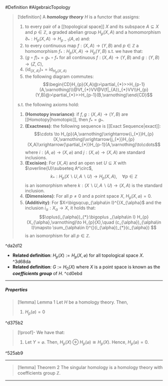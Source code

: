 #Definition #AlgebraicTopology 

> [!definition]
> A ***homology theory*** $H$ is a functor that assigns:
> 1. to every pair of a [[topological space]] $X$ and its subspace $A\subseteq X$ and $p\in \mathbb{Z}$, a graded abelian group $H_{p}(X,A)$ and a homomorphism $\partial_{*}: H_{p}(X,A)\to H_{p-1}(A,\varnothing)$ and:
> 2. to every continuous map $f:(X,A)\to(Y,B)$ and $p\in \mathbb{Z}$ a homomorphism $f_{*}:H_{p}(X,A)\to H_{p}(Y,B)$ s.t. we have that:
> 	1. $(g\circ f)_{*}=g_{*}\circ f_{*}$ for all continuous $f:(X,A)\to(Y,B)$ and $g:(Y,B)\to(Z,C)$,
> 	2. $(\text{id}_{(X,A)})_{*}=\text{id}_{H_{p}(X,A)}$
> 	3. the following diagram commutes: $$\begin{CD}H_{p}(X,A)@>\partial_{*}>>H_{p-1}(A,\varnothing)\\@Vf_{*}VV@V(f|_{A})_{*}VV\\H_{p}(Y,B)@>\partial_{*}>>H_{p-1}(B,\varnothing)\end{CD}$$
> 
> s.t. the following axioms hold:
> 1. **(Homotopy invariance)**: if $f,g:(X,A)\to(Y,B)$ are [[Homotopy|homotopic]], then $f_{*}=g_{*}$.
> 2. **(Exactness)**: the following sequence is [[Exact Sequence|exact]]:$$\cdots \to H_{p}(A,\varnothing)\xrightarrow{i_{*}}H_{p}(X,\varnothing)\xrightarrow{j_{*}}H_{p}(X,A)\xrightarrow{\partial_{*}}H_{p-1}(A,\varnothing)\to\cdots$$where $i:(A,\varnothing)\to(X,\varnothing)$ and $j:(X,\varnothing)\to(X,A)$ are standard inclusions.
> 3. **(Excision)**: For $(X,A)$ and an open set $U\subseteq X$ with $\overline{U}\subseteq A^\circ$, $$k_{*}:H_{p}(X\backslash U,A\backslash U)\to H_{p}(X , A),\quad \forall p\in \mathbb{Z}$$is an isomorphism where $k:(X \backslash U,A\backslash U)\to(X,A)$ is the standard inclusion.
> 4. **(Dimensions)**: For all $p\neq 0$ and a point space $X$, $H_{p}(X, \varnothing)=0$.
> 5. **(Additivity)**: For $X=\bigsqcup_{\alpha\in I}^{}X_{\alpha}$ and the inclusion $i_{\alpha}: X_{\alpha}\to X$, it holds that: $$\oplus(i_{\alpha})_{*}:\bigoplus _{\alpha\in I} H_{p}(X_{\alpha},\varnothing)\to H_{p}(X),\quad (c_{\alpha})_{\alpha\in I}\mapsto \sum_{\alpha\in I}^{}(i_{\alpha})_{*}(c_{\alpha}) $$is an isomorphism for all $p\in \mathbb{Z}$.

^da2d12

- **Related definition**: $H_{p}(X):=H_{p}(X , \varnothing)$ for all topological space $X$. ^3d68da
- **Related definition**: $G:=H_{0}(X)$ where $X$ is a point space is known as the ***coefficients group*** of $H$. ^cd0ebd
---
##### Properties
> [!lemma] Lemma 1
> Let $H$ be a homology theory. Then,
> 1. $H_{p}(\varnothing)=0$

^d375b2

> [!proof]-
> We have that:
> 1. Let $Y=\varnothing$. Then, $H_{p}(X)\oplus H_{p}(\varnothing) \cong H_{p}(X)$. Hence, $H_{p}(\varnothing)=0$.

^525ab9

---
> [!lemma] Theorem 2
> The singular homology is a homology theory with coefficients group $\mathbb{Z}$.

---
